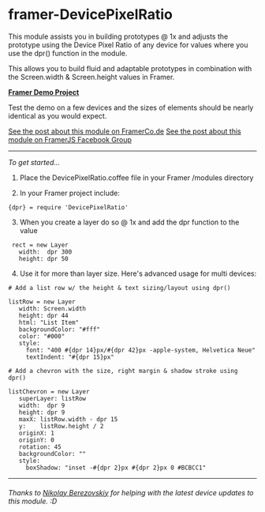 # framer-DevicePixelRatio

This module assists you in building prototypes @ 1x and adjusts the prototype using the Device Pixel Ratio of any device for values where you use the dpr() function in the module.

This allows you to build fluid and adaptable prototypes in combination with the Screen.width & Screen.height values in Framer.

**[Framer Demo Project](http://jrdn.io/ffzH)**

Test the demo on a few devices and the sizes of elements should be nearly identical as you would expect. 

[See the post about this module on FramerCo.de](http://jrdn.io/eANh)
[See the post about this module on FramerJS Facebook Group](https://www.facebook.com/groups/framerjs/permalink/779107232216350/)

***

*To get started...*

 1. Place the DevicePixelRatio.coffee file in your Framer /modules directory

 2. In your Framer project include:

 ```
 {dpr} = require 'DevicePixelRatio'
```

 3. When you create a layer do so @ 1x and add the dpr function to the value
 
 ```
  rect = new Layer
    width:  dpr 300
    height: dpr 50
```
 4. Use it for more than layer size. Here's advanced usage for multi devices:

 ```
 # Add a list row w/ the height & text sizing/layout using dpr()

 listRow = new Layer
    width: Screen.width
    height: dpr 44
    html: "List Item"
    backgroundColor: "#fff"
    color: "#000"
    style: 
      font: "400 #{dpr 14}px/#{dpr 42}px -apple-system, Helvetica Neue"
      textIndent: "#{dpr 15}px"

 # Add a chevron with the size, right margin & shadow stroke using dpr()

 listChevron = new Layer
    superLayer: listRow
    width:  dpr 9
    height: dpr 9
    maxX: listRow.width - dpr 15
    y:    listRow.height / 2
    originX: 1
    originY: 0
    rotation: 45
    backgroundColor: ""
    style:
      boxShadow: "inset -#{dpr 2}px #{dpr 2}px 0 #BCBCC1"
```

***


###### Thanks to [Nikolay Berezovskiy](https://twitter.com/unikolas) for helping with the latest device updates to this module. :D
